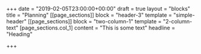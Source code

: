+++
date = "2019-02-05T23:00:00+00:00"
draft = true
layout = "blocks"
title = "Planning"
[[page_sections]]
block = "header-3"
template = "simple-header"
[[page_sections]]
block = "two-column-1"
template = "2-column-text"
[page_sections.col_1]
content = "This is some text"
headline = "Heading"

+++

